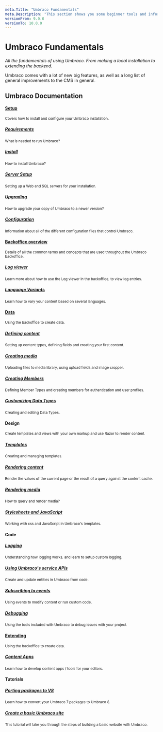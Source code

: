 ```yaml
---
meta.Title: "Umbraco Fundamentals"
meta.Description: "This section shows you some beginner tools and information to get your started with Umbraco 8. From making a local installation to extending the backoffice."
versionFrom: 9.0.0
versionTo: 10.0.0
---
```


# Umbraco Fundamentals

*All the fundamentals of using Umbraco. From making a local installation to extending the backend.*

Umbraco comes with a lot of new big features, as well as a long list of general improvements to the CMS in general.

## Umbraco Documentation

<div class="row implementation">
    <div class="col-sm-12"></div>
</div>
<div class="row">
    <div class="col-xs-3 point">
    </div>
    <div class="col-xs-3">
        <span class="dot big icon-Wrench">
            <span class="line v-line"></span>
            <span class="line h-line"></span>
        </span>
        <span class="dot small">
            <span class="line v-line"></span>
            <span class="line h-line"></span>
        </span>
        <span class="dot small">
            <span class="line v-line"></span>
            <span class="line h-line"></span>
        </span>
        <span class="dot small">
            <span class="line v-line"></span>
            <span class="line h-line"></span>
        </span>
    </div>
    <div class="col-xs-9">
        <div class="row explain">
            <div class="col-xs-12">
                <h4 class="text-right"><a href="Setup/">Setup</a></h4>
                <small>Covers how to install and configure your Umbraco installation.</small>
            </div>
            <div class="col-sm-6">
                <h5><a href="Setup/Requirements/">Requirements</a></h5>
                <small>What is needed to run Umbraco?</small>
            </div>
            <div class="col-sm-6">
                <h5><a href="Setup/Install/">Install</a></h5>
                <small>How to install Umbraco?</small>
            </div>
            <div class="col-sm-6">
                <h5><a href="Setup/Server-Setup/">Server Setup</a></h5>
                <small>Setting up a Web and SQL servers for your installation.</small>
            </div>
            <div class="col-sm-6">
                <h5><a href="Setup/Upgrading/">Upgrading</a></h5>
                <small>How to upgrade your copy of Umbraco to a newer version?</small>
            </div>
            <div class="col-sm-6">
                <h5><a href="../Reference/V9-Config/">Configuration</a></h5>
                <small>Information about all of the different configuration files that control Umbraco.</small>
            </div>
        </div>
    </div>
</div>

<div class="row">
    <div class="col-xs-3">
        <span class="dot big  icon-untitled">
            <span class="line v-line top"></span>
            <span class="line v-line"></span>
            <span class="line h-line"></span>
        </span>
        <span class="dot small">
            <span class="line v-line"></span>
            <span class="line h-line"></span>
        </span>
    </div>
    <div class="col-xs-9">
        <div class="row explain">
            <div class="col-xs-12">
                <h4 class="text-right"><a href="Backoffice/">Backoffice overview</a></h4>
                <small>Details of all the common terms and concepts that are used throughout the Umbraco backoffice.</small>
            </div>
            <div class="col-sm-6">
                <h5><a href="Backoffice/LogViewer">Log viewer</a></h5>
                <small>Learn more about how to use the Log viewer in the backoffice, to view log entries.</small>
            </div>
            <div class="col-sm-6">
                <h5><a href="Backoffice/Variants">Language Variants</a></h5>
                <small>Learn how to vary your content based on several languages.</small>
            </div>
        </div>
    </div>
</div>

<div class="row">
    <div class="col-xs-3">
        <span class="dot big  icon-untitled">
            <span class="line v-line top"></span>
            <span class="line v-line"></span>
            <span class="line h-line"></span>
        </span>
        <span class="dot small">
            <span class="line v-line"></span>
            <span class="line h-line"></span>
        </span>
        <span class="dot small">
            <span class="line v-line"></span>
            <span class="line h-line"></span>
        </span>
    </div>
    <div class="col-xs-9">
        <div class="row explain">
            <div class="col-xs-12">
                <h4 class="text-right"><a href="Data/">Data</a></h4>
                <small>Using the backoffice to create data.</small>
            </div>
            <div class="col-sm-6">
                <h5><a href="Data/Defining-content">Defining content</a></h5>
                <small>Setting up content types, defining fields and creating your first content.</small>
            </div>
            <div class="col-sm-6">
                <h5><a href="Data/Creating-Media/">Creating media</a></h5>
                <small>Uploading files to media library, using upload fields and image cropper.</small>
            </div>
            <div class="col-sm-6">
                <h5><a href="Data/Members/">Creating Members</a></h5>
                <small>Defining Member Types and creating members for authentication and user profiles.</small>
            </div>
            <div class="col-sm-6">
                <h5><a href="Data/Data-Types/">Customizing Data Types</a></h5>
                <small>Creating and editing Data Types.</small>
            </div>
        </div>
    </div>
</div>

<div class="row">
    <div class="col-xs-3">
        <span class="dot big icon-Palette">
            <span class="line v-line top"></span>
            <span class="line v-line"></span>
            <span class="line h-line"></span>
        </span>
        <span class="dot small">
            <span class="line v-line"></span>
            <span class="line h-line"></span>
        </span>
        <span class="dot small">
            <span class="line v-line"></span>
            <span class="line h-line"></span>
        </span>
    </div>
    <div class="col-xs-9">
        <div class="row explain">
            <div class="col-xs-12">
                <h4 class="text-right">Design</h4>
                <small>Create templates and views with your own markup and use Razor to render content.</small>
            </div>
            <div class="col-sm-6">
                <h5><a href="Design/Templates/">Templates</a></h5>
                <small>Creating and managing templates.</small>
            </div>
            <div class="col-sm-6">
                <h5><a href="Design/Rendering-Content">Rendering content</a></h5>
                <small>Render the values of the current page or the result of a query against the content cache.</small>
            </div>
            <div class="col-sm-6">
                <h5><a href="Design/Rendering-Media/">Rendering media</a></h5>
                <small>How to query and render media?</small>
            </div>
            <div class="col-sm-6">
                <h5><a href="Design/Stylesheets-JavaScript/">Stylesheets and JavaScript</a></h5>
                <small>Working with css and JavaScript in Umbraco's templates.</small>
            </div>
        </div>
    </div>
</div>

<div class="row">
    <div class="col-xs-3">
        <span class="dot big icon-Code">
            <span class="line v-line top"></span>
            <span class="line v-line"></span>
            <span class="line h-line"></span>
        </span>
        <span class="dot small">
            <span class="line v-line"></span>
            <span class="line h-line"></span>
        </span>
        <span class="dot small">
            <span class="line v-line"></span>
            <span class="line h-line"></span>
        </span>
    </div>
    <div class="col-xs-9">
        <div class="row explain">
            <div class="col-xs-12">
                <h4 class="text-right">Code</h4>
            </div>
            <div class="col-sm-6">
                <h5><a href="Code/Debugging/Logging">Logging</a></h5>
                <small>Understanding how logging works, and learn to setup custom logging.</small>
            </div>
            <div class="col-sm-6">
                <h5><a href="Code/Umbraco-Services/">Using Umbraco's service APIs</a></h5>
                <small>Create and update entities in Umbraco from code.</small>
            </div>
            <div class="col-sm-6">
                <h5><a href="Code/Subscribing-To-Notifications/">Subscribing to events</a></h5>
                <small>Using events to modify content or run custom code.</small>
            </div>
            <div class="col-sm-6">
                <h5><a href="Code/Debugging/">Debugging</a></h5>
                <small>Using the tools included with Umbraco to debug issues with your project.</small>
            </div>
        </div>
    </div>
</div>

<div class="row">
    <div class="col-xs-3">
        <span class="dot big  icon-untitled">
            <span class="line v-line top"></span>
            <span class="line v-line"></span>
            <span class="line h-line"></span>
        </span>
        <span class="dot small">
            <span class="line v-line"></span>
            <span class="line h-line"></span>
        </span>
    </div>
    <div class="col-xs-9">
        <div class="row explain">
            <div class="col-xs-12">
                <h4 class="text-right"><a href="../Extending/">Extending</a></h4>
                <small>Using the backoffice to create data.</small>
            </div>
            <div class="col-sm-6">
                <h5><a href="../Extending/Content-Apps/">Content Apps</a></h5>
                <small>Learn how to develop content apps / tools for your editors.</small>
            </div>
        </div>
    </div>
</div>

<div class="row">
    <div class="col-xs-3">
        <span class="dot big icon-Code">
            <span class="line v-line top"></span>
            <span class="line v-line"></span>
            <span class="line h-line"></span>
        </span>
        <span class="dot small">
        </span>
    </div>
    <div class="col-xs-9">
        <div class="row explain">
            <div class="col-xs-12">
                <h4 class="text-right">Tutorials</h4>
            </div>
            <div class="col-sm-6">
                <h5><a href="../Tutorials/Porting-Packages-V8">Porting packages to V8</a></h5>
                <small>Learn how to convert your Umbraco 7 packages to Umbraco 8.</small>
            </div>
            <div class="col-sm-6">
                <h5><a href="../Tutorials/Creating-Basic-Site">Create a basic Umbraco site</a></h5>
                <small>This tutorial will take you through the steps of building a basic website with Umbraco.</small>
            </div>
        </div>
    </div>
</div>
